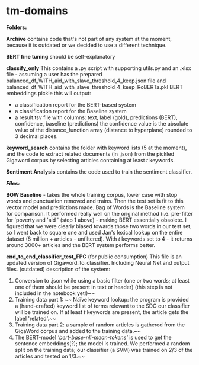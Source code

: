 # tm-domains

**Folders:**

**Archive** contains code that's not part of any system at the moment, because it is outdated or we decided to use a different technique.

**BERT fine tuning** should be self-explanatory

**classify_only** This contains a .py script with supporting utils.py and an .xlsx file - assuming a user has the prepared balanced_df_WITH_aid_with_slave_threshold_4_keep.json file and balanced_df_WITH_aid_with_slave_threshold_4_keep_RoBERTa.pkl BERT embeddings pickle this will output:
- a classification report for the BERT-based system
- a classification report for the Baseline system
- a result.tsv file with columns: text,	label (gold),	predictions (BERT),	confidence,	baseline (predictions)
the confidence value is the absolute value of the distance_function array (distance to hyperplane) rounded to 3 decimal places.

**keyword_search** contains the folder with keyword lists (5 at the moment), and the code to extract related documents (in .json) from the pickled Gigaword corpus by selecting articles containing at least *t* keywords.

**Sentiment Analysis** contains the code used to train the sentiment classifier.

***Files:***

**BOW Baseline** - takes the whole  training corpus, lower case with stop words and punctuation removed and trains. Then the test set is fit to this vector model and predictions made. Bag of Words is the Baseline system for comparison. It performed really well on the original method (i.e. pre-filter for 'poverty and 'aid ' (step 1 above) - making BERT essentially obsolete. I figured that we were clearly biased towards those two words in our test set, so I went back to square one and used Jan's lexical lookup on the entire dataset (8 million + articles - unfiltered). With *t* keywords set to 4 - it returns around 3000+ articles and the BERT system performs better.

**end_to_end_classifier_test_FPC** (for public consumption) This file is an updated version of Gigaword_to_classifier. Including Neural Net and output files.
(outdated) description of the system:
1. Conversion to .json while using a basic filter (one or two words; at least one of them should be present in text or header) (this step is not included in the notebook yet!)~~
2. Training data part 1: ~~
Naïve keyword lookup: the program is provided a (hand-crafted) keyword list of terms relevant to the SDG our classifier will be trained on. If at least *t* keywords are present, the article gets the label 'related'.~~
3. Training data part 2: a sample of random articles is gathered from the GigaWord corpus and added to the training data.~~
4. The BERT-model *'bert-base-nli-mean-tokens'* is used to get the sentence embeddings(?); the model is trained. We performed a random split on the training data; our classifier (a SVM) was trained on 2/3 of the articles and tested on 1/3.~~
